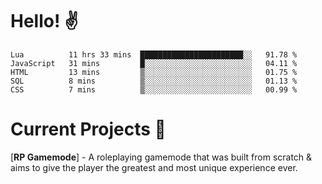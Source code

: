 # Hello! ✌️

<!--START_SECTION:waka-->
```text
Lua          11 hrs 33 mins  ███████████████████████░░   91.78 % 
JavaScript   31 mins         █░░░░░░░░░░░░░░░░░░░░░░░░   04.11 % 
HTML         13 mins         ▒░░░░░░░░░░░░░░░░░░░░░░░░   01.75 % 
SQL          8 mins          ▒░░░░░░░░░░░░░░░░░░░░░░░░   01.13 % 
CSS          7 mins          ▒░░░░░░░░░░░░░░░░░░░░░░░░   00.99 % 
```
<!--END_SECTION:waka-->

# Current Projects 🎨
[**RP Gamemode**] - A roleplaying gamemode that was built from scratch & aims to give the player the greatest and most unique experience ever.
